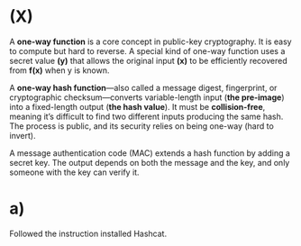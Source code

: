 # (X)
A **one-way function** is a core concept in public-key cryptography. It is easy to compute but hard to reverse. 
A special kind of one-way function uses a secret value **(y)** that allows the original input **(x)** to be efficiently recovered from **f(x)** when y is known.

A **one-way hash function**—also called a message digest, fingerprint, or cryptographic checksum—converts variable-length input (**the pre-image**) 
into a fixed-length output (**the hash value**). It must be **collision-free**, meaning it’s difficult to find two different inputs producing the same hash. 
The process is public, and its security relies on being one-way (hard to invert).

A message authentication code (MAC) extends a hash function by adding a secret key. The output depends on both the message and the key, and only someone with the key can verify it.

# a)
Followed the instruction installed Hashcat.
